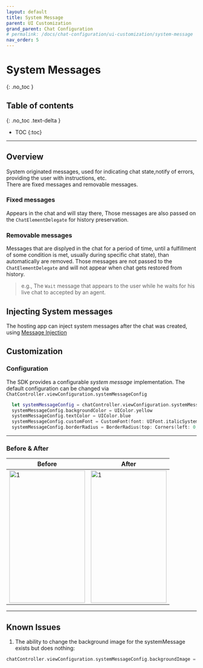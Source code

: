 ```yaml
---
layout: default
title: System Message
parent: UI Customization
grand_parent: Chat Configuration 
# permalink: /docs/chat-configuration/ui-customization/system-message
nav_order: 5
---
```


# System Messages
{: .no_toc }

## Table of contents
{: .no_toc .text-delta }

- TOC
{:toc}

---

## Overview 
System originated messages, used for indicating chat state,notify of errors, providing the user with instructions, etc.   
There are fixed messages and removable messages.
### Fixed messages
Appears in the chat and will stay there, Those messages are also passed on the `ChatElementDelegate` for history preservation.

### Removable messages
Messages that are displyed in the chat for a period of time, until a fulfillment of some condition is met, usually during specific chat state), than automatically are removed. Those messages are not passed to the `ChatElementDelegate` and will not appear when chat gets restored from history.      
> e.g., The `Wait` message that appears to the user while he waits for his live chat to accepted by an agent. 

## Injecting System messages
The hosting app can inject system messages after the chat was created, using [Message Injection](../../../../docs/advanced-topics/messages-injection)

## Customization
### Configuration   
The SDK provides a configurable _system message_ implementation.
The default configuration can be changed via `ChatController.viewConfiguration.systemMessageConfig`

``` swift
  let systemMessageConfig = chatController.viewConfiguration.systemMessageConfig!
  systemMessageConfig.backgroundColor = UIColor.yellow
  systemMessageConfig.textColor = UIColor.blue
  systemMessageConfig.customFont = CustomFont(font: UIFont.italicSystemFont(ofSize: 30))
  systemMessageConfig.borderRadius = BorderRadius(top: Corners(left: 0, right: 0 ), bottom: Corners(left: 0, right: 0 ))
  ```

  ---

### Before & After

| Before                                                                                           | After                                                                                           |
| ------------------------------------------------------------------------------------------------ | ----------------------------------------------------------------------------------------------- |
| <img src="../../../../assets/images/system_message_before.png"  alt="1" width = 200px height = 350px> | <img src="../../../../assets/images/system_message_after.png"  alt="1" width = 200px height = 350px> |

  ---


## Known Issues

1. The ability to change the background image for the systemMessage exists but does nothing:

``` swift
chatController.viewConfiguration.systemMessageConfig.backgroundImage = UIImage(systemName: "search")
```

